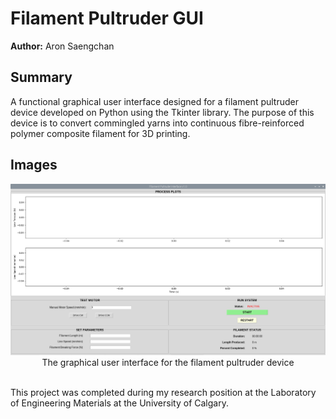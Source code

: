 # Filament Pultruder GUI

**Author:** Aron Saengchan

## Summary
A functional graphical user interface designed for a filament pultruder device developed on Python using the Tkinter library. The purpose of this device is to convert commingled yarns into continuous fibre-reinforced polymer composite filament for 3D printing.

## Images
<div align="center">
	<img src="./filament_pultruder_gui_screenshot.jpg">
	The graphical user interface for the filament pultruder device
</div><br>

This project was completed during my research position at the Laboratory of Engineering Materials at the University of Calgary.

